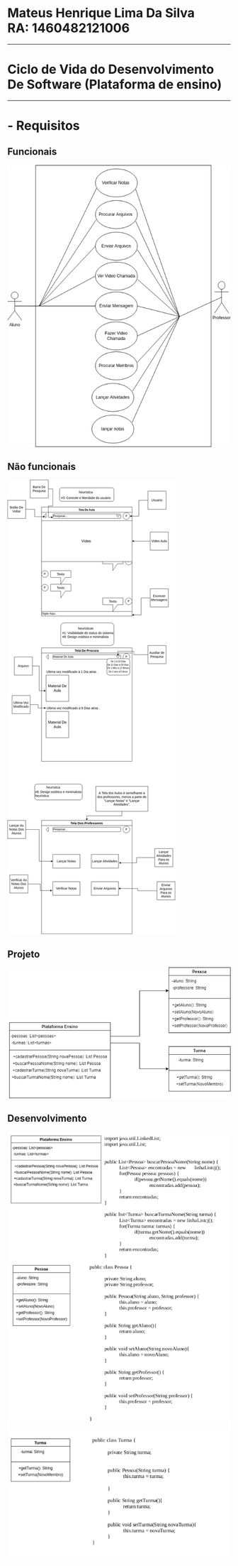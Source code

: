 # Mateus Henrique Lima Da Silva  <br> RA: 	1460482121006
---
# Ciclo de Vida do Desenvolvimento De Software (Plataforma de ensino)
---
# - Requisitos

## Funcionais
<img src="https://github.com/mateushlsilva/bertoti/blob/main/engenharia_de_software_1/requisitos_funcionais/requisitosFuncionais.png" alt="requisito funcional">

## Não funcionais
<img src="https://github.com/mateushlsilva/bertoti/blob/main/engenharia_de_software_1/requisistos_nao_funcionais/requisitosNaoFuncionais.png" alt="requisito não funcional">


## Projeto
<img src="https://github.com/mateushlsilva/bertoti/blob/main/engenharia_de_software_1/diagrama_de_classes/progeto_de_sistemas.png" alt="diagrama de classes">

## Desenvolvimento
<img src="https://github.com/mateushlsilva/bertoti/blob/main/engenharia_de_software_1/diagrama_de_classes/diagrama_java.png" alt="diagrama usando java" >
<img src="https://github.com/mateushlsilva/bertoti/blob/main/engenharia_de_software_1/diagrama_de_classes/diagrama_turma_java.png" alt="diagrama usando java" >

